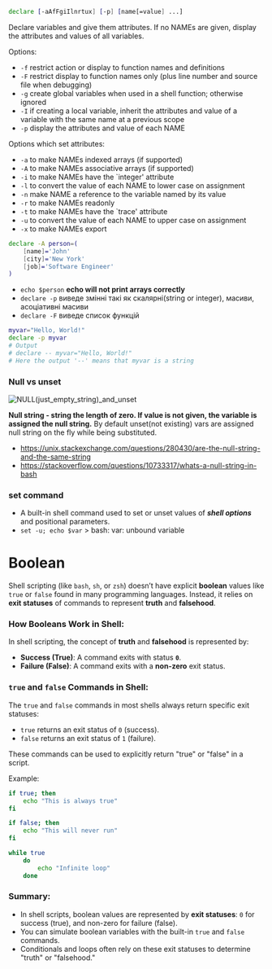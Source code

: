```bash
declare [-aAfFgiIlnrtux] [-p] [name[=value] ...]
```

Declare variables and give them attributes. If no NAMEs are given, display the attributes and values of all variables.

Options:
- ```-f``` restrict action or display to function names and definitions
- ```-F``` restrict display to function names only (plus line number and source file when debugging)
- ```-g``` create global variables when used in a shell function; otherwise ignored
- ```-I``` if creating a local variable, inherit the attributes and value of a variable with the same name at a previous scope
- ```-p``` display the attributes and value of each NAME

Options which set attributes:
- ```-a``` to make NAMEs indexed arrays (if supported)
- ```-A``` to make NAMEs associative arrays (if supported)
- ```-i``` to make NAMEs have the `integer' attribute
- ```-l``` to convert the value of each NAME to lower case on assignment
- ```-n``` make NAME a reference to the variable named by its value
- ```-r``` to make NAMEs readonly
- ```-t``` to make NAMEs have the `trace' attribute
- ```-u``` to convert the value of each NAME to upper case on assignment
- ```-x``` to make NAMEs export

```bash
declare -A person=(
    [name]='John'
    [city]='New York'
    [job]='Software Engineer'
)
```
- ```echo $person``` __echo will not print arrays correctly__
- ```declare -p``` виведе змінні такі як скалярні(string or integer), масиви, асоціативні масиви
- ```declare -F``` виведе список функцій

```bash
myvar="Hello, World!"
declare -p myvar
# Output
# declare -- myvar="Hello, World!"
# Here the output '--' means that myvar is a string
```

### Null vs unset
![NULL(just_empty_string)_and_unset](https://github.com/user-attachments/assets/be19b45b-a4cf-4049-834a-639bf9839585)

**Null string - string the length of zero. If value is not given, the variable is assigned the null string.** By default unset(not existing) vars are assigned null string on the fly while being substituted.
- https://unix.stackexchange.com/questions/280430/are-the-null-string-and-the-same-string
- https://stackoverflow.com/questions/10733317/whats-a-null-string-in-bash

### set command
- A built-in shell command used to set or unset values of ___shell options___ and positional parameters.
- `set -u; echo $var` > bash: var: unbound variable

# Boolean

Shell scripting (like `bash`, `sh`, or `zsh`) doesn’t have explicit **boolean** values like `true` or `false` found in many programming languages. Instead, it relies on **exit statuses** of commands to represent **truth** and **falsehood**.

### How Booleans Work in Shell:

In shell scripting, the concept of **truth** and **falsehood** is represented by:
- **Success (True)**: A command exits with status **`0`**.
- **Failure (False)**: A command exits with a **non-zero** exit status.

### `true` and `false` Commands in Shell:
The `true` and `false` commands in most shells always return specific exit statuses:
- `true` returns an exit status of `0` (success).
- `false` returns an exit status of `1` (failure).

These commands can be used to explicitly return "true" or "false" in a script.

Example:
```bash
if true; then
    echo "This is always true"
fi

if false; then
    echo "This will never run"
fi

while true
    do
        echo "Infinite loop"
    done
```

### Summary:
- In shell scripts, boolean values are represented by **exit statuses**: `0` for success (true), and non-zero for failure (false).
- You can simulate boolean variables with the built-in `true` and `false` commands.
- Conditionals and loops often rely on these exit statuses to determine "truth" or "falsehood."
